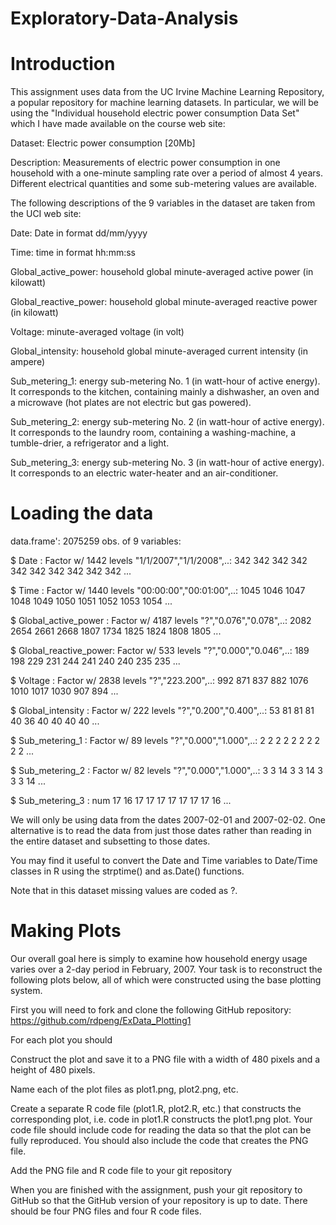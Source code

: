 # Exploratory-Data-Analysis
# Introduction

This assignment uses data from the UC Irvine Machine Learning Repository, a popular repository for machine learning datasets. In particular, we will be using the "Individual household electric power consumption Data Set" which I have made available on the course web site:

Dataset: Electric power consumption [20Mb]

Description: Measurements of electric power consumption in one household with a one-minute sampling rate over a period of almost 4 years. Different electrical quantities and some sub-metering values are available.

The following descriptions of the 9 variables in the dataset are taken from the UCI web site:

Date: Date in format dd/mm/yyyy

Time: time in format hh:mm:ss

Global_active_power: household global minute-averaged active power (in kilowatt)

Global_reactive_power: household global minute-averaged reactive power (in kilowatt)

Voltage: minute-averaged voltage (in volt)

Global_intensity: household global minute-averaged current intensity (in ampere)

Sub_metering_1: energy sub-metering No. 1 (in watt-hour of active energy). It corresponds to the kitchen, containing mainly a dishwasher, an oven and a microwave (hot plates are not electric but gas powered).

Sub_metering_2: energy sub-metering No. 2 (in watt-hour of active energy). It corresponds to the laundry room, containing a washing-machine, a tumble-drier, a refrigerator and a light.

Sub_metering_3: energy sub-metering No. 3 (in watt-hour of active energy). It corresponds to an electric water-heater and an air-conditioner.
# Loading the data

data.frame':	2075259 obs. of  9 variables:
 
 $ Date                 : Factor w/ 1442 levels "1/1/2007","1/1/2008",..: 342 342 342 342 342 342 342 342 342 342 ...
 
 $ Time                 : Factor w/ 1440 levels "00:00:00","00:01:00",..: 1045 1046 1047 1048 1049 1050 1051 1052 1053 1054 ...
 
 $ Global_active_power  : Factor w/ 4187 levels "?","0.076","0.078",..: 2082 2654 2661 2668 1807 1734 1825 1824 1808 1805 ...
 
 $ Global_reactive_power: Factor w/ 533 levels "?","0.000","0.046",..: 189 198 229 231 244 241 240 240 235 235 ...
 
 $ Voltage              : Factor w/ 2838 levels "?","223.200",..: 992 871 837 882 1076 1010 1017 1030 907 894 ...
 
 $ Global_intensity     : Factor w/ 222 levels "?","0.200","0.400",..: 53 81 81 81 40 36 40 40 40 40 ...
 
 $ Sub_metering_1       : Factor w/ 89 levels "?","0.000","1.000",..: 2 2 2 2 2 2 2 2 2 2 ...
 
 $ Sub_metering_2       : Factor w/ 82 levels "?","0.000","1.000",..: 3 3 14 3 3 14 3 3 3 14 ...
 
 $ Sub_metering_3       : num  17 16 17 17 17 17 17 17 17 16 ...


We will only be using data from the dates 2007-02-01 and 2007-02-02. One alternative is to read the data from just those dates rather than reading in the entire dataset and subsetting to those dates.

You may find it useful to convert the Date and Time variables to Date/Time classes in R using the strptime() and as.Date() functions.

Note that in this dataset missing values are coded as ?.

# Making Plots

Our overall goal here is simply to examine how household energy usage varies over a 2-day period in February, 2007. Your task is to reconstruct the following plots below, all of which were constructed using the base plotting system.

First you will need to fork and clone the following GitHub repository: https://github.com/rdpeng/ExData_Plotting1

For each plot you should

Construct the plot and save it to a PNG file with a width of 480 pixels and a height of 480 pixels.

Name each of the plot files as plot1.png, plot2.png, etc.

Create a separate R code file (plot1.R, plot2.R, etc.) that constructs the corresponding plot, i.e. code in plot1.R constructs the plot1.png plot. Your code file should include code for reading the data so that the plot can be fully reproduced. You should also include the code that creates the PNG file.

Add the PNG file and R code file to your git repository

When you are finished with the assignment, push your git repository to GitHub so that the GitHub version of your repository is up to date. There should be four PNG files and four R code files.
